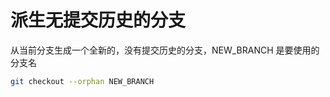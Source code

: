 # 派生无提交历史的分支

从当前分支生成一个全新的，没有提交历史的分支，NEW_BRANCH 是要使用的分支名

```bash
git checkout --orphan NEW_BRANCH
```